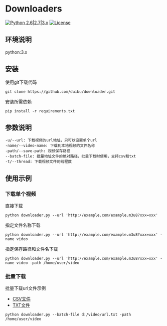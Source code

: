 # Downloaders
[![Python 2.6|2.7|3.x](https://img.shields.io/badge/python-3.x-yellow.svg)](https://www.python.org/) [![License](https://img.shields.io/badge/license-MIT-red.svg)](https://raw.githubusercontent.com/duibu/downloader/main/LICENSE)
## 环境说明

python:3.x

## 安装

使用git下载代码

```
git clone https://github.com/duibu/downloader.git
```

安装所需依赖

```
pip install -r requirements.txt
```

## 参数说明

```
-u/--url: 下载视频的url地址，只可以设置单个url
-name/--video-name: 下载到本地视频的文件名称
-path/--save-path: 视频保存路径
--batch-file: 批量地址文件的绝对路径，批量下载时使用，支持csv和txt
-t/--thread: 下载视频文件的线程数
```

## 使用示例

### 下载单个视频

直接下载

```
python downloader.py --url 'http://example.com/example.m3u8?xxx=xxx'
```

指定文件名称下载

```
python downloader.py --url 'http://example.com/example.m3u8?xxx=xxx' -name video
```

指定保存路径和文件名下载

```
python downloader.py --url 'http://example.com/example.m3u8?xxx=xxx' -name video -path /home/user/video
```

### 批量下载

批量下载url文件示例

- [CSV文件](./example/batch-download.csv)
- [TXT文件](./example/batch-download.txt)

```
python downloader.py --batch-file d:/video/url.txt -path /home/user/video
```

